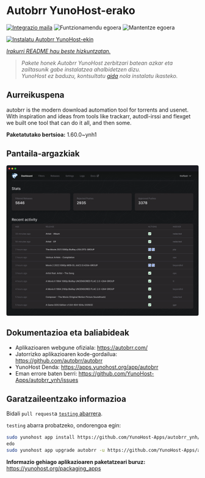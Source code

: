 <!--
Ohart ongi: README hau automatikoki sortu da <https://github.com/YunoHost/apps/tree/master/tools/readme_generator>ri esker
EZ editatu eskuz.
-->

# Autobrr YunoHost-erako

[![Integrazio maila](https://apps.yunohost.org/badge/integration/autobrr)](https://ci-apps.yunohost.org/ci/apps/autobrr/)
![Funtzionamendu egoera](https://apps.yunohost.org/badge/state/autobrr)
![Mantentze egoera](https://apps.yunohost.org/badge/maintained/autobrr)

[![Instalatu Autobrr YunoHost-ekin](https://install-app.yunohost.org/install-with-yunohost.svg)](https://install-app.yunohost.org/?app=autobrr)

*[Irakurri README hau beste hizkuntzatan.](./ALL_README.md)*

> *Pakete honek Autobrr YunoHost zerbitzari batean azkar eta zailtasunik gabe instalatzea ahalbidetzen dizu.*  
> *YunoHost ez baduzu, kontsultatu [gida](https://yunohost.org/install) nola instalatu ikasteko.*

## Aurreikuspena

autobrr is the modern download automation tool for torrents and usenet. With inspiration and ideas from tools like trackarr, autodl-irssi and flexget we built one tool that can do it all, and then some.

**Paketatutako bertsioa:** 1.60.0~ynh1

## Pantaila-argazkiak

![Autobrr(r)en pantaila-argazkia](./doc/screenshots/autobrr-front.png)

## Dokumentazioa eta baliabideak

- Aplikazioaren webgune ofiziala: <https://autobrr.com/>
- Jatorrizko aplikazioaren kode-gordailua: <https://github.com/autobrr/autobrr>
- YunoHost Denda: <https://apps.yunohost.org/app/autobrr>
- Eman errore baten berri: <https://github.com/YunoHost-Apps/autobrr_ynh/issues>

## Garatzaileentzako informazioa

Bidali `pull request`a [`testing` abarrera](https://github.com/YunoHost-Apps/autobrr_ynh/tree/testing).

`testing` abarra probatzeko, ondorengoa egin:

```bash
sudo yunohost app install https://github.com/YunoHost-Apps/autobrr_ynh/tree/testing --debug
edo
sudo yunohost app upgrade autobrr -u https://github.com/YunoHost-Apps/autobrr_ynh/tree/testing --debug
```

**Informazio gehiago aplikazioaren paketatzeari buruz:** <https://yunohost.org/packaging_apps>

